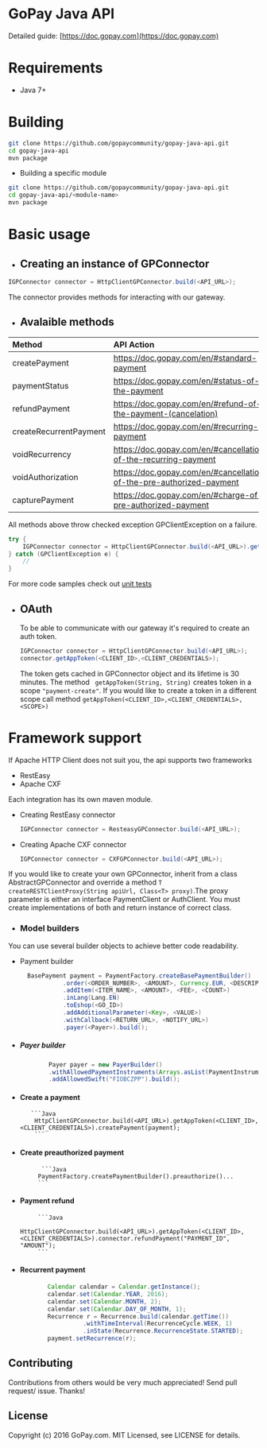 # GoPay Java API #


Detailed guide: [https://doc.gopay.com](https://doc.gopay.com)


# Requirements

 - Java 7+

# Building

```bash
git clone https://github.com/gopaycommunity/gopay-java-api.git
cd gopay-java-api
mvn package
```

 - Building a specific module
```bash
git clone https://github.com/gopaycommunity/gopay-java-api.git
cd gopay-java-api/<module-name>
mvn package
```
 
# Basic usage 

  - ## Creating an instance of GPConnector

   ```Java
   IGPConnector connector = HttpClientGPConnector.build(<API_URL>);
   ```
   
   The connector provides methods for interacting with our gateway.
   
  - ## Avalaible methods 
  
   | Method        | API Action        |
   | :------------ |:--------------|
   | createPayment | https://doc.gopay.com/en/#standard-payment |
   | paymentStatus | https://doc.gopay.com/en/#status-of-the-payment |
   | refundPayment | https://doc.gopay.com/en/#refund-of-the-payment-(cancelation) |
   | createRecurrentPayment | https://doc.gopay.com/en/#recurring-payment |
   | voidRecurrency | https://doc.gopay.com/en/#cancellation-of-the-recurring-payment |
   | voidAuthorization | https://doc.gopay.com/en/#cancellation-of-the-pre-authorized-payment |
   | capturePayment | https://doc.gopay.com/en/#charge-of-pre-authorized-payment |
 
  All methods above throw checked exception GPClientException on a failure.
 
 ```Java
 try {
     IGPConnector connector = HttpClientGPConnector.build(<API_URL>).getAppToken(<CLIENT_ID>,<CLIENT_CREDENTIALS>).createPayment(payment);
 } catch (GPClientException e) {
     //
 }
 ```
 
 For more code samples check out [unit tests]( https://github.com/gopaycommunity/gopay-java-api/blob/master/common/src/test/java/cz/gopay/api/test/payment/AbstractPaymentTests.java)
 
 
  - ## OAuth
  
     To be able to communicate with our gateway it's required to create an auth token.
     ```Java
     IGPConnector connector = HttpClientGPConnector.build(<API_URL>);
     connector.getAppToken(<CLIENT_ID>,<CLIENT_CREDENTIALS>); 
     ```
     The token gets cached in GPConnector object and its lifetime is 30 minutes. The method ` getAppToken(String, String)` creates token in a scope `"payment-create"`. If you would like to create a token in a different scope call method `getAppToken(<CLIENT_ID>,<CLIENT_CREDENTIALS>,<SCOPE>)` 
     
    
# Framework support #

If Apache HTTP Client does not suit you, the api supports two frameworks 

 - RestEasy
 - Apache CXF

Each integration has its own maven module. 
 
 - Creating RestEasy connector
 
    ```Java
    IGPConnector connector = ResteasyGPConnector.build(<API_URL>);
    ```
  
 - Creating Apache CXF connector
 
    ```Java
    IGPConnector connector = CXFGPConnector.build(<API_URL>);
    ```
 
 If you would like to create your own GPConnector, inherit from a class AbstractGPConnector and override a method 
 `T createRESTClientProxy(String apiUrl, Class<T> proxy)`.The proxy parameter is either an interface PaymentClient or AuthClient. You must create implementations of both and return instance of correct class. 
 
 
- ### Model builders
  
 You can use several builder objects to achieve better code readability.
  
  - Payment builder

    ```Java
      BasePayment payment = PaymentFactory.createBasePaymentBuilder()
                .order(<ORDER_NUMBER>, <AMOUNT>, Currency.EUR, <DESCRIPTION>)
                .addItem(<ITEM_NAME>, <AMOUNT>, <FEE>, <COUNT>)
                .inLang(Lang.EN)
                .toEshop(<GO_ID>)
                .addAdditionalParameter(<Key>, <VALUE>)
                .withCallback(<RETURN_URL>, <NOTIFY_URL>)
                .payer(<Payer>).build();
    ```

  * ##### Payer builder
  
    ```Java
            Payer payer = new PayerBuilder()
            .withAllowedPaymentInstruments(Arrays.asList(PaymentInstrument.BANK_ACCOUNT))
            .addAllowedSwift("FIOBCZPP").build();
       ```         

  * #### Create a payment

           ```Java
            HttpClientGPConnector.build(<API_URL>).getAppToken(<CLIENT_ID>,<CLIENT_CREDENTIALS>).createPayment(payment);
            ```
* #### Create preauthorized payment
            ```Java
           PaymentFactory.createPaymentBuilder().preauthorize()...
           ```
* #### Payment refund
           
           ```Java
           HttpClientGPConnector.build(<API_URL>).getAppToken(<CLIENT_ID>,<CLIENT_CREDENTIALS>).connector.refundPayment("PAYMENT_ID", "AMOUNT");
           ```
* #### Recurrent payment 

```Java
           Calendar calendar = Calendar.getInstance();
           calendar.set(Calendar.YEAR, 2016);
           calendar.set(Calendar.MONTH, 2);
           calendar.set(Calendar.DAY_OF_MONTH, 1);
           Recurrence r = Recurrence.build(calendar.getTime())
                     .withTimeInterval(RecurrenceCycle.WEEK, 1)
                     .inState(Recurrence.RecurrenceState.STARTED);
           payment.setRecurrence(r);
 ```
## Contributing

Contributions from others would be very much appreciated! Send pull request/ issue. Thanks!

## License

Copyright (c) 2016 GoPay.com. MIT Licensed, see LICENSE for details.
